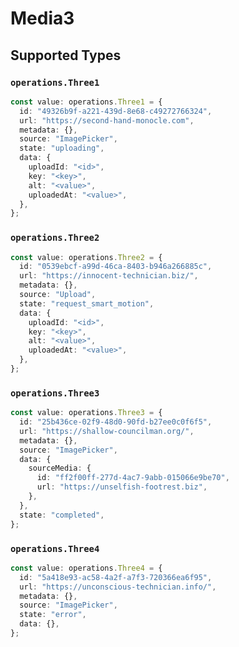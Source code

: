 # Media3


## Supported Types

### `operations.Three1`

```typescript
const value: operations.Three1 = {
  id: "49326b9f-a221-439d-8e68-c49272766324",
  url: "https://second-hand-monocle.com",
  metadata: {},
  source: "ImagePicker",
  state: "uploading",
  data: {
    uploadId: "<id>",
    key: "<key>",
    alt: "<value>",
    uploadedAt: "<value>",
  },
};
```

### `operations.Three2`

```typescript
const value: operations.Three2 = {
  id: "0539ebcf-a99d-46ca-8403-b946a266885c",
  url: "https://innocent-technician.biz/",
  metadata: {},
  source: "Upload",
  state: "request_smart_motion",
  data: {
    uploadId: "<id>",
    key: "<key>",
    alt: "<value>",
    uploadedAt: "<value>",
  },
};
```

### `operations.Three3`

```typescript
const value: operations.Three3 = {
  id: "25b436ce-02f9-48d0-90fd-b27ee0c0f6f5",
  url: "https://shallow-councilman.org/",
  metadata: {},
  source: "ImagePicker",
  data: {
    sourceMedia: {
      id: "ff2f00ff-277d-4ac7-9abb-015066e9be70",
      url: "https://unselfish-footrest.biz",
    },
  },
  state: "completed",
};
```

### `operations.Three4`

```typescript
const value: operations.Three4 = {
  id: "5a418e93-ac58-4a2f-a7f3-720366ea6f95",
  url: "https://unconscious-technician.info/",
  metadata: {},
  source: "ImagePicker",
  state: "error",
  data: {},
};
```

